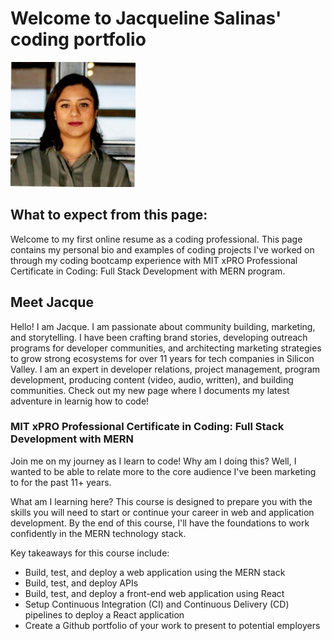 <html>
<body>
<h1> Welcome to Jacqueline Salinas' coding portfolio</h1>
<section>
<section>
<img src="bio_pic.jpeg" alt="Jacque Salinas" width="200" height="200">
<section>
<section>
<h2> What to expect from this page:</h2>
<p> Welcome to my first online resume as a coding professional. This page contains my personal bio and examples of coding projects I've worked on through my coding bootcamp experience with MIT xPRO Professional Certificate in Coding: Full Stack Development with MERN program.
<h2> Meet Jacque</h2>
<section>
<section>
<p> Hello! I am Jacque. I am passionate about community building, marketing, and storytelling. I have been crafting brand stories, developing outreach programs for developer communities, and architecting marketing strategies to grow strong ecosystems for over 11 years for tech companies in Silicon Valley. I am an expert in developer relations, project management, program development, producing content (video, audio, written), and building communities. Check out my new page where I documents my latest adventure in learnig how to code!</p>
<section>
<section>
<h3>MIT xPRO Professional Certificate in Coding: Full Stack Development with MERN </h3>
<section>
<p> Join me on my journey as I learn to code! Why am I doing this? Well, I wanted to be able to relate more to the core audience I've been marketing to for the past 11+ years. 

What am I learning here? 
This course is designed to prepare you with the skills you will need to start or continue your career in web and application development. By the end of this course, I'll have the foundations to work confidently in the MERN technology stack.

Key takeaways for this course include:

- Build, test, and deploy a web application using the MERN stack
- Build, test, and deploy APIs
- Build, test, and deploy a front-end web application using React
- Setup Continuous Integration (CI) and Continuous Delivery (CD) pipelines to deploy a React application
- Create a Github portfolio of your work to present to potential employers <p/>
</html>
